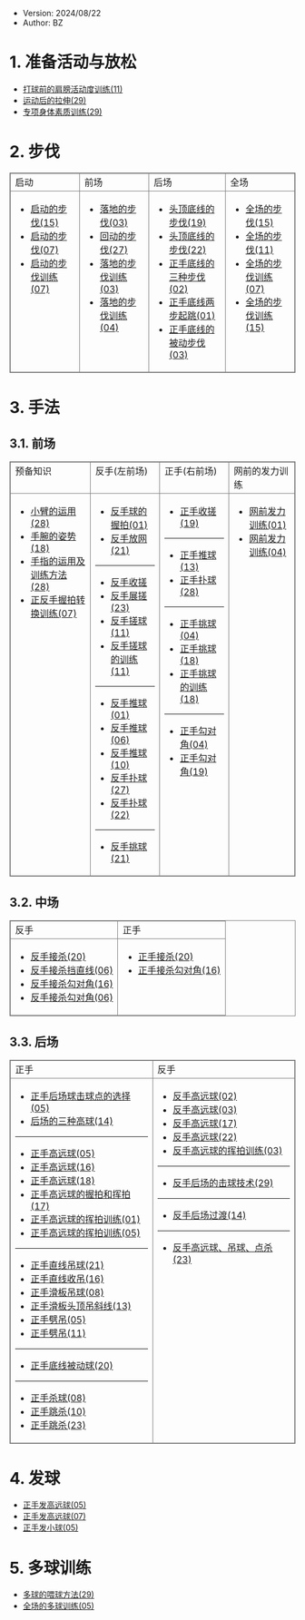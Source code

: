 - Version: 2024/08/22
- Author: BZ

<style>
    table{
        border: 1px solid gray;
    }
    td{
        vertical-align: top;
        border: 1px solid gray;
    }
</style>

# 1. 准备活动与放松

- [打球前的肩膀活动度训练(11)](https://drive.google.com/file/d/1FIdm9wEVUkrk_y68Rmn5mNnhvRSBgDWM/view?usp=drive_link)
- [运动后的拉伸(29)](https://drive.google.com/file/d/1QMX3G7MTWdo6whL83WJc-xfsE5uGOg25/view?usp=drive_link)
- [专项身体素质训练(29)](https://drive.google.com/file/d/1IBPNr3f0v_7i0b2-XaS5p5XT6uc6BrlK/view?usp=drive_link)

# 2. 步伐

<table>
<tr>
<td>
启动
</td>
<td>
前场
</td>
<td>
后场
</td>
<td>
全场
</td>
</tr>

<tr>
<td>

- [启动的步伐(15)](https://drive.google.com/file/d/1ldQlJ-J_2zfH66EnvmZIqk3BBvudewMv/view?usp=drive_link)
- [启动的步伐(07)](https://drive.google.com/file/d/1idgDPUD8D0NBefYhFL-ds29MgVApw_Mp/view?usp=drive_link)
- [启动的步伐训练(07)](https://drive.google.com/file/d/1ZvwEkHmgDvI2OoJS7Exhyj_tm4cll4jN/view?usp=drive_link) 

</td>
<td>

- [落地的步伐(03)](https://drive.google.com/file/d/1mL60qf6kIEe6y-wuxX3SRP5jz6MDzdjw/view?usp=drive_link)
- [回动的步伐(27)](https://drive.google.com/file/d/1GYsI7pI-mMTXYAGMO-ATGJ1RMZ1MJeOf/view?usp=drive_link)
- [落地的步伐训练(03)](https://drive.google.com/file/d/1SFHrsWFPDvjHXw-9SuSDo4uzG5Xzux9C/view?usp=drive_link) 
- [落地的步伐训练(04)](https://drive.google.com/file/d/19VGxhb00BKcgZcbWRv4bQu4Tz5u2oUem/view?usp=drive_link) 

</td><td>

- [头顶底线的步伐(19)](https://drive.google.com/file/d/1Z7UJC5wH-07PVk8DNqUrcJ7WRotl62S2/view?usp=drive_link)
- [头顶底线的步伐(22)](https://drive.google.com/file/d/1PQfjBCmT96wdX2tNN7WvEgNneDUnGfZg/view?usp=drive_link)
- [正手底线的三种步伐(02)](https://drive.google.com/file/d/1vGmkIPMsUEWfmKRkku1U5dJr_DVF8lq0/view?usp=drive_link)
- [正手底线两步起跳(01)](https://drive.google.com/file/d/1AxEd04ABy5mxF2lS7c_rQrbGKSUzSDdO/view?usp=drive_link)
- [正手底线的被动步伐(03)](https://drive.google.com/file/d/1pA8U7Ys-Y2U228DUTuVzBypXL6WEktKE/view?usp=drive_link)

</td><td>

- [全场的步伐(15)](https://drive.google.com/file/d/1Q-g4C_fnXR8NyH7lSjfMsgv7mXyQF32b/view?usp=drive_link)
- [全场的步伐(11)](https://drive.google.com/file/d/1yH4Qo9839KbmI-yfLEVBc4k6xRvx4hnw/view?usp=drive_link)
- [全场的步伐训练(07)](https://drive.google.com/file/d/1ezFiHEWsv5gYMrNCmOugBz_u1GiWp6zE/view?usp=drive_link) 
- [全场的步伐训练(15)](https://drive.google.com/file/d/1Ya-ZYlsWTWCuNNwv1TALscWZCknFlj27/view?usp=drive_link) 

</td>
</tr>
</table>

# 3. 手法

## 3.1. 前场

<table>
<tr>
<td>
预备知识
</td>
<td>
反手(左前场)
</td>
<td>
正手(右前场)
</td>
<td>
网前的发力训练
</td>
</tr>
<tr>
<td>

- [小臂的运用(28)](https://drive.google.com/file/d/16rAqz9lnfo7qx_dBDoovSOooIPOOUZlI/view?usp=drive_link)
- [手腕的姿势(18)](https://drive.google.com/file/d/1EFbWzX8aPyMTIRhl99vg1B9xHJmAoFX8/view?usp=drive_link)
- [手指的运用及训练方法(28)](https://drive.google.com/file/d/15SIx-qXgmSCRGh2bkpIB4G61WRL9d9oA/view?usp=drive_link)
- [正反手握拍转换训练(07)](https://drive.google.com/file/d/1bjW6x7Fakq_wVuNd1dRaZuS-SZm7zN5L/view?usp=drive_link)

</td> 
<td>

- [反手球的握拍(01)](https://drive.google.com/file/d/1LD6XlN9Xpn86lJEQ35SYcmJnZ3V8tdIW/view?usp=drive_link)
- [反手放网(21)](https://drive.google.com/file/d/1BZoYqQ_uCzEnRnBYOCcHJo2z4ViKgrm0/view?usp=drive_link)
---
- [反手收搓](https://drive.google.com/file/d/16rDJWi9oAcpjroZxqGkQEP94v0C6G4Fk/view?usp=drive_link)
- [反手展搓(23)](https://drive.google.com/file/d/1A-slSldJWBFLg0M6MZEmEOb5SkrmUVhQ/view?usp=drive_link)
- [反手搓球(11)](https://drive.google.com/file/d/15iT_gw4iLY2STTLUuRzkoHcNia3286j4/view?usp=drive_link)
- [反手搓球的训练(11)](https://drive.google.com/file/d/1FfV0c6upParhueLFEaQAXB-ZXzGlUlVx/view?usp=drive_link) 
---
- [反手推球(01)](https://drive.google.com/file/d/1tSkoBuojJiHn-wL4vXjbJV2LZFMw_wH6/view?usp=drive_link)
- [反手推球(06)](https://drive.google.com/file/d/1O1FHaOyP626aPWP9rZh1F33vOPRCwXw0/view?usp=drive_link)
- [反手推球(10)](https://drive.google.com/file/d/1jdOeqLIYxmBI7qsbSoSSvOY2QusY_xcO/view?usp=drive_link)
- [反手扑球(27)](https://drive.google.com/file/d/1pMCU5oOf7ZifSTO-FViz4xz9LRQSv6rk/view?usp=drive_link)
- [反手扑球(22)](https://drive.google.com/file/d/1bB-T_eNTS--OFM4WzJcvwdc7PIlN4q9f/view?usp=drive_link)
---
- [反手挑球(21)](https://drive.google.com/file/d/10Rxd3_YaCTVzmmRGRHboxKk0ufyiMFVS/view?usp=drive_link)

</td>
<td>

- [正手收搓(19)](https://drive.google.com/file/d/1gF1mRWSlShW-dDUtbRAFMBj5QUe5DENt/view?usp=drive_link)
---
- [正手推球(13)](https://drive.google.com/file/d/1n5FEHEKmIMmE91t7337l-4wVy78VtMvq/view?usp=drive_link)
- [正手扑球(28)](https://drive.google.com/file/d/1msmvIhFpy21wAQfByj8RD7ZVJim3n08F/view?usp=drive_link)
---
- [正手挑球(04)](https://drive.google.com/file/d/1sfffqlQwI5fUaVHkzrG4wJSIzQS4tZlE/view?usp=drive_link)
- [正手挑球(18)](https://drive.google.com/file/d/113nsVfE8pG0T8eVAebz5RUrWYLLV-T8K/view?usp=drive_link)
- [正手挑球的训练(18)](https://drive.google.com/file/d/1RgEU-iVdFBcWIwPg0nbqTxdkdMYCfBJa/view?usp=drive_link) 
---
- [正手勾对角(04)](https://drive.google.com/file/d/1Zlm7GoRzSxQ4fuSalCED1fqLXpq4cPwz/view?usp=drive_link)
- [正手勾对角(19)](https://drive.google.com/file/d/1fzO-_6yXgEXR0l3xOHtIKWkwSZezJKBS/view?usp=drive_link)

</td>
<td>

- [网前发力训练(01)](https://drive.google.com/file/d/1RFsH8vh4UF6mE-bIATMFd18GM9gwBiUZ/view?usp=drive_link) 
- [网前发力训练(04)](https://drive.google.com/file/d/1XM2Vm9vXjMgUB0vTeII0UY3PG0RFp0AW/view?usp=drive_link) 

</td>

</tr>
</table>

## 3.2. 中场

<table>
<tr>
<td>
反手
</td>
<td>
正手
</td>
</tr>
<tr>
<td>

- [反手接杀(20)](https://drive.google.com/file/d/1nk-2tjd2LvjMEymPqEFY3CeXklO72Vi6/view?usp=drive_link)
- [反手接杀挡直线(06)](https://drive.google.com/file/d/1ns4elF_39nOlUjiJ2qEIgix1s00qeLb8/view?usp=drive_link)
- [反手接杀勾对角(16)](https://drive.google.com/file/d/1vMZN6qdQuuZQfNr1dXMqLNI_zVY7fes6/view?usp=drive_link)
- [反手接杀勾对角(06)](https://drive.google.com/file/d/1YDNV1K8VLgsj48fs4ZlmtVGxhNbyQUH8/view?usp=drive_link)

</td>
<td>

- [正手接杀(20)](https://drive.google.com/file/d/1xAyatprYOQj5T__TmogRfRPBFgza2_RB/view?usp=drive_link)
- [正手接杀勾对角(16)](https://drive.google.com/file/d/1JzfhHQG3zLXCyOnJbdIj6TpWoLQbH5uQ/view?usp=drive_link)

</td>
</tr>
</table>

## 3.3. 后场

<table>
<tr>
<td>
正手
</td>
<td>
反手
</td>
</tr>

<tr>
<td>

- [正手后场球击球点的选择(05)](https://drive.google.com/file/d/1LED4k-h-JtA85BAL353-n64DScLo4kGn/view?usp=drive_link)
- [后场的三种高球(14)](https://drive.google.com/file/d/1lstK_TrlQVGX5NFFqkInIxBDxpXls4el/view?usp=drive_link)
---
- [正手高远球(05)](https://drive.google.com/file/d/1QHqrWawzTCVCbnq6VczOOM600NBXcmHW/view?usp=drive_link)
- [正手高远球(16)](https://drive.google.com/file/d/1jwo6hONgHDDmnJZ-kkYjLnx-Gc0mhi_s/view?usp=drive_link)
- [正手高远球(18)](https://drive.google.com/file/d/1htM6lRdbCfsODPBN8N8wRnoQ0mMVcG84/view?usp=drive_link)
- [正手高远球的握拍和挥拍(17)](https://drive.google.com/file/d/1hGXbWbOiWtoJNs0Ugmldu1-oD-Ezn6UL/view?usp=drive_link)
- [正手高远球的挥拍训练(01)](https://drive.google.com/file/d/15v-uz1kvJD2dRAVuHy_3yY3iuQZX0VGA/view?usp=drive_link) 
- [正手高远球的挥拍训练(05)](https://drive.google.com/file/d/1WqanPSDbAbQ3S2qjG3eZZ00DKsR4elDO/view?usp=drive_link) 
---
- [正手直线吊球(21)](https://drive.google.com/file/d/1Ar-4gttpH-0Faef77MjyVnRexilkiVD9/view?usp=drive_link)
- [正手直线收吊(16)](https://drive.google.com/file/d/1iWHMNJ-qszS3xLtXvKS2EQHUwEoOGGVJ/view?usp=drive_link)
- [正手滑板吊球(08)](https://drive.google.com/file/d/1iVs8u1RsNPx1kPBcte6AWhocT0kXMjcl/view?usp=drive_link)
- [正手滑板头顶吊斜线(13)](https://drive.google.com/file/d/1sFwe__jUbWS9Frk7oWthEwH5w4PHSkNu/view?usp=drive_link)
- [正手劈吊(05)](https://drive.google.com/file/d/10CDHLLZR8jOGhEbtvGhSO9F45gqAipp3/view?usp=drive_link)
- [正手劈吊(11)](https://drive.google.com/file/d/1ZU4p692pwQjP7YOcKM06NsknUgV7P3GZ/view?usp=drive_link)
---
- [正手底线被动球(20)](https://drive.google.com/file/d/1ASTDyS5ldEcALqMNehFm7cu5ypShOqeQ/view?usp=drive_link)
---
- [正手杀球(08)](https://drive.google.com/file/d/1V4G2hlPv0zceXDQGXPu3f3Zci9edlT23/view?usp=drive_link)
- [正手跳杀(10)](https://drive.google.com/file/d/1U8wvtSC1P-Yk00ggT9Yzw85xHB-N_Vy5/view?usp=drive_link)
- [正手跳杀(23)](https://drive.google.com/file/d/1NwBAEOVxj73AOklW7CcTGwGgANs8djTf/view?usp=drive_link)

</td>
<td>

- [反手高远球(02)](https://drive.google.com/file/d/1lVV8ZkBnNrVFS1qeQpcX6EUOxaD9ePuq/view?usp=drive_link)
- [反手高远球(03)](https://drive.google.com/file/d/1PQShVYI2x23fosjML3_5VStCc7VXSphp/view?usp=drive_link)
- [反手高远球(17)](https://drive.google.com/file/d/1A49WwFDvHTf2uJ1C6nE6oew29b0IemiU/view?usp=drive_link)
- [反手高远球(22)](https://drive.google.com/file/d/1W1zhtagMKgqDqAzUdyfP4ArzS5shNh0c/view?usp=drive_link)
- [反手高远球的挥拍训练(03)](https://drive.google.com/file/d/1w1SYG7tegZnAiwktcSEThWNB3WfgZrie/view?usp=drive_link) 
---
- [反手后场的击球技术(29)](https://drive.google.com/file/d/1wI6EvzNoM-PhAssh1uDZu3iyD8FVJmt8/view?usp=drive_link)
---
- [反手后场过渡(14)](https://drive.google.com/file/d/1KuyDAjG2T6P_rE4gzRD_ipc03u3YEINZ/view?usp=drive_link)
---
- [反手高远球、吊球、点杀(23)](https://drive.google.com/file/d/1JiKlr2CJAPRAo-5sVL3i69oJa3w8JnI0/view?usp=drive_link)

</td>
</tr>
</table>

# 4. 发球

- [正手发高远球(05)](https://drive.google.com/file/d/18IRXR9xc3QU-QfpkjVIG2R7j6U-q5iJn/view?usp=drive_link)
- [正手发高远球(07)](https://drive.google.com/file/d/112DnV62mpXvAk8r93JH7V02WJrvRr1rn/view?usp=drive_link)
- [正手发小球(05)](https://drive.google.com/file/d/1lz7YTLEYGhLNJtIvwCsawutzYzKz9rKi/view?usp=drive_link)

# 5. 多球训练

- [多球的喂球方法(29)](https://drive.google.com/file/d/14Bx-9pJCY45Yvy7bcL5qY1w8n7IsK_70/view?usp=drive_link)
- [全场的多球训练(05)](https://drive.google.com/file/d/1-atC0opFjLQ88KH3qLrtKH5qIFyIU80b/view?usp=drive_link) 
